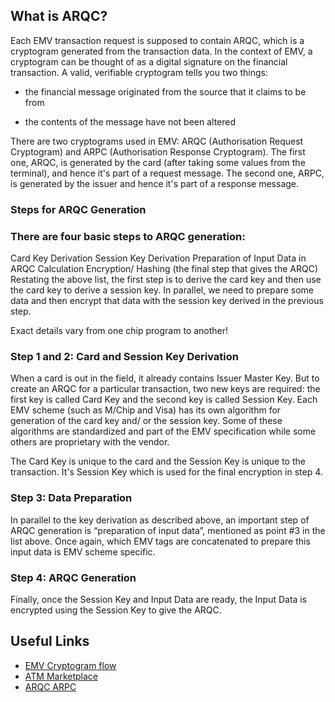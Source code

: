 ## What is ARQC?

Each EMV transaction request is supposed to contain ARQC, which is a cryptogram generated from the transaction data. In the context of EMV, a cryptogram can be thought of as a digital signature on the financial transaction. A valid, verifiable cryptogram tells you two things:

* the financial message originated from the source that it claims to be from

* the contents of the message have not been altered 

There are two cryptograms used in EMV: ARQC (Authorisation Request Cryptogram) and ARPC (Authorisation Response Cryptogram). The first one, ARQC, is generated by the card (after taking some values from the terminal), and hence it's part of a request message. The second one, ARPC, is generated by the issuer and hence it's part of a response message.

### Steps for ARQC Generation

### There are four basic steps to ARQC generation:
Card Key Derivation 
Session Key Derivation 
Preparation of Input Data in ARQC Calculation
Encryption/ Hashing (the final step that gives the ARQC)
Restating the above list, the first step is to derive the card key and then use the card key to derive a session key. In parallel, we need to prepare some data and then encrypt that data with the session key derived in the previous step.

Exact details vary from one chip program to another!

### Step 1 and 2: Card and Session Key Derivation
When a card is out in the field, it already contains Issuer Master Key. But to create an ARQC for a particular transaction, two new keys are required: the first key is called Card Key and the second key is called Session Key. Each EMV scheme (such as M/Chip and Visa) has its own algorithm for generation of the card key and/ or the session key. Some of these algorithms are standardized and part of the EMV specification while some others are proprietary with the vendor.

The Card Key is unique to the card and the Session Key is unique to the transaction. It's Session Key which is used for the final encryption in step 4.

### Step 3: Data Preparation
In parallel to the key derivation as described above, an important step of ARQC generation is “preparation of input data”, mentioned as point #3 in the list above. Once again, which EMV tags are concatenated to prepare this input data is EMV scheme specific.

### Step 4: ARQC Generation 
Finally, once the Session Key and Input Data are ready, the Input Data is encrypted using the Session Key to give the ARQC.


## Useful Links

* [EMV Cryptogram flow](https://www.youtube.com/watch?v=h8TxLRN-SuM)
* [ATM Marketplace](https://www.youtube.com/watch?v=I1XTn175FFk)
* [ARQC ARPC](https://www.linkedin.com/pulse/arqc-arpc-binoy-baby/)
